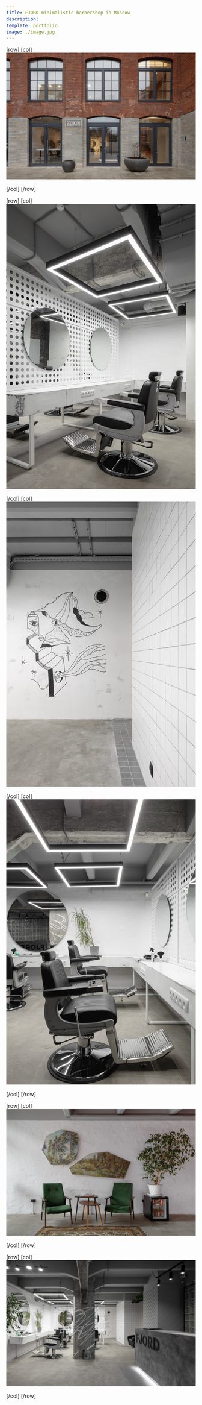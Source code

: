 ```yaml
---
title: FJORD minimalistic barbershop in Moscow
description: 
template: portfolio
image: ./image.jpg
---
```



[row]
[col]
![image](./w1.jpg)



[/col]
[/row]

[row]
[col]
![image](./l1.jpg)



[/col]
[col]
![image](./l2.jpg)



[/col]
[col]
![image](./l3.jpg)



[/col]
[/row]

[row]
[col]
![image](./l4.jpg)



[/col]
[/row]

[row]
[col]
![image](./l5.jpg)



[/col]
[/row]